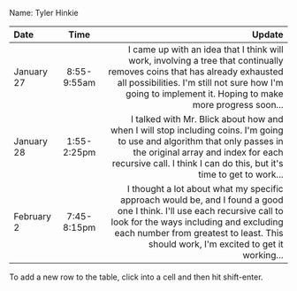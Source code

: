 Name: Tyler Hinkie

| Date       |    Time     |                                                                                                                                                                                                                                                     Update |
|:-----------|:-----------:|-----------------------------------------------------------------------------------------------------------------------------------------------------------------------------------------------------------------------------------------------------------:|
| January 27 | 8:55-9:55am |                        I came up with an idea that I think will work, involving a tree that continually removes coins that has already exhausted all possibilities. I'm still not sure how I'm going to implement it. Hoping to make more progress soon... |
| January 28 | 1:55-2:25pm |                    I talked with Mr. Blick about how and when I will stop including coins. I'm going to use and algorithm that only passes in the original array and index for each recursive call. I think I can do this, but it's time to get to work... |
| February 2 | 7:45-8:15pm | I thought a lot about what my specific approach would be, and I found a good one I think. I'll use each recursive call to look for the ways including and excluding each number from greatest to least. This should work, I'm excited to get it working... |


To add a new row to the table, click into a cell and then hit shift-enter.